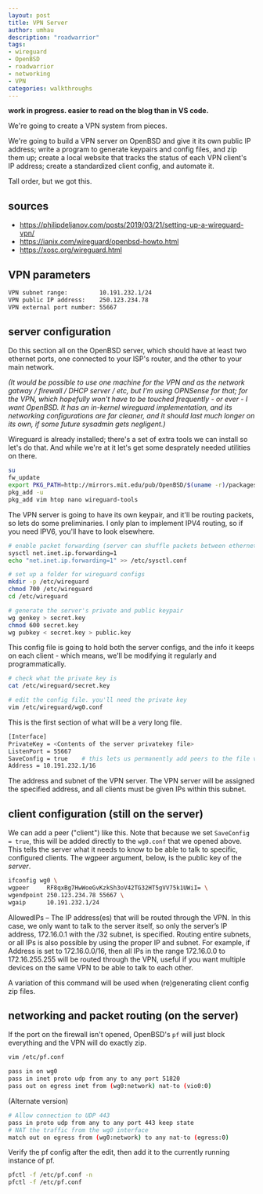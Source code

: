 ```yaml
---
layout: post
title: VPN Server
author: umhau
description: "roadwarrior"
tags: 
- wireguard
- OpenBSD
- roadwarrior
- networking
- VPN
categories: walkthroughs
---
```


**work in progress. easier to read on the blog than in VS code.**

We're going to create a VPN system from pieces. 

We're going to build a VPN server on OpenBSD and give it its own public IP address; write a program to generate keypairs and config files, and zip them up; create a local website that tracks the status of each VPN client's IP address; create a standardized client config, and automate it. 

Tall order, but we got this.

sources
-------

- https://philipdeljanov.com/posts/2019/03/21/setting-up-a-wireguard-vpn/
- https://ianix.com/wireguard/openbsd-howto.html
- https://xosc.org/wireguard.html

VPN parameters
--------------

```sh
VPN subnet range:         10.191.232.1/24
VPN public IP address:    250.123.234.78
VPN external port number: 55667
```

server configuration
--------------------

Do this section all on the OpenBSD server, which should have at least two ethernet ports, one connected to your ISP's router, and the other to your main network.

_(It would be possible to use one machine for the VPN and as the network gatway / firewall / DHCP server / etc, but I'm using OPNSense for that; for the VPN, which hopefully won't have to be touched frequently - or ever - I want OpenBSD. It has an in-kernel wireguard implementation, and its networking configurations are far cleaner, and it should last much longer on its own, if some future sysadmin gets negligent.)_

Wireguard is already installed; there's a set of extra tools we can install so let's do that. And while we're at it let's get some desprately needed utilities on there.

```sh
su
fw_update
export PKG_PATH=http://mirrors.mit.edu/pub/OpenBSD/$(uname -r)/packages/$(uname -m)/
pkg_add -u
pkg_add vim htop nano wireguard-tools
```

The VPN server is going to have its own keypair, and it'll be routing packets, so lets do some preliminaries. I only plan to implement IPV4 routing, so if you need IPV6, you'll have to look elsewhere.

```sh
# enable packet forwarding (server can shuffle packets between ethernet ports)
sysctl net.inet.ip.forwarding=1
echo "net.inet.ip.forwarding=1" >> /etc/sysctl.conf

# set up a folder for wireguard configs
mkdir -p /etc/wireguard
chmod 700 /etc/wireguard
cd /etc/wireguard

# generate the server's private and public keypair
wg genkey > secret.key
chmod 600 secret.key
wg pubkey < secret.key > public.key
```

This config file is going to hold both the server configs, and the info it keeps on each client - which means, we'll be modifying it regularly and programmatically.

```sh
# check what the private key is
cat /etc/wireguard/secret.key

# edit the config file. you'll need the private key
vim /etc/wireguard/wg0.conf
```

This is the first section of what will be a very long file. 
```sh
[Interface]
PrivateKey = <Contents of the server privatekey file>
ListenPort = 55667   
SaveConfig = true    # this lets us permanently add peers to the file via command line
Address = 10.191.232.1/16 
```

The address and subnet of the VPN server. The VPN server will be assigned the specified address, and all clients must be given IPs within this subnet.

client configuration (still on the server)
------------------------------------------

We can add a peer ("client") like this. Note that because we set `SaveConfig = true`, this will be added directly to the `wg0.conf` that we opened above.  This tells the server what it needs to know to be able to talk to specific, configured clients.  The wgpeer argument, below, is the public key of the _server_.

```sh
ifconfig wg0 \
wgpeer     RF8qxBg7HwWoeGvKzkSh3oV42TG32HT5gVV75k1UWiI= \
wgendpoint 250.123.234.78 55667 \
wgaip      10.191.232.1/24
```

AllowedIPs – The IP address(es) that will be routed through the VPN. In this case, we only want to talk to the server itself, so only the server’s IP address, 172.16.0.1 with the /32 subnet, is specified. Routing entire subnets, or all IPs is also possible by using the proper IP and subnet. For example, if Address is set to 172.16.0.0/16, then all IPs in the range 172.16.0.0 to 172.16.255.255 will be routed through the VPN, useful if you want multiple devices on the same VPN to be able to talk to each other.

A variation of this command will be used when (re)generating client config zip files.

networking and packet routing (on the server)
---------------------------------------------

If the port on the firewall isn't opened, OpenBSD's `pf` will just block everything and the VPN will do exactly zip.

```sh
vim /etc/pf.conf
```

```sh
pass in on wg0
pass in inet proto udp from any to any port 51820
pass out on egress inet from (wg0:network) nat-to (vio0:0)
```
(Alternate version)
```sh
# Allow connection to UDP 443
pass in proto udp from any to any port 443 keep state
# NAT the traffic from the wg0 interface
match out on egress from (wg0:network) to any nat-to (egress:0)
```

Verify the pf config after the edit, then add it to the currently running instance of pf.

```sh
pfctl -f /etc/pf.conf -n
pfctl -f /etc/pf.conf
```






